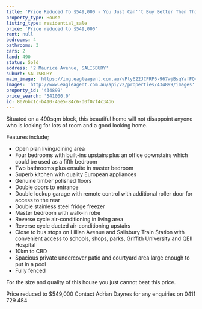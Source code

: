 ```yaml
---
title: 'Price Reduced To $549,000 - You Just Can''t Buy Better Then This!'
property_type: House
listing_type: residential_sale
price: 'Price reduced to $549,000'
rent: null
bedrooms: 4
bathrooms: 3
cars: 2
land: 490
status: Sold
address: '2 Maurice Avenue, SALISBURY'
suburb: SALISBURY
main_image: 'https://img.eagleagent.com.au/vPty622JCPRP6-967wjBsqYafFQ=/1280x854/smart/https://s3-us-west-2.amazonaws.com/eagleagent-orig/images/6818782/104882626-image-M.jpg'
images: 'http://www.eagleagent.com.au/api/v2/properties/434899/images'
property_id: '434899'
price_search: '541000.0'
id: 8076bc1c-b410-46e5-84c6-d0f07f4c34b6
---
```

Situated on a 490sqm block, this beautiful home will not disappoint anyone who is looking for lots of room and a good looking home.

Features include;
- Open plan living/dining area
- Four bedrooms with built-ins upstairs plus an office downstairs which could be used as a fifth bedroom
- Two bathrooms plus ensuite in master bedroom
- Superb kitchen with quality European appliances
- Genuine timber polished floors
- Double doors to entrance
- Double lockup garage with remote control with additional roller door for access to the rear
- Double stainless steel fridge freezer
- Master bedroom with walk-in robe
- Reverse cycle air-conditioning in living area
- Reverse cycle ducted air-conditioning upstairs
- Close to bus stops on Lillian Avenue and Salisbury Train Station with convenient access to schools, shops, parks, Griffith University and QEII Hospital
- 10km to CBD
- Spacious private undercover patio and courtyard area large enough to put in a pool
- Fully fenced

For the size and quality of this house you just cannot beat this price.

Price reduced to $549,000
Contact Adrian Daynes for any enquiries on 0411 729 484